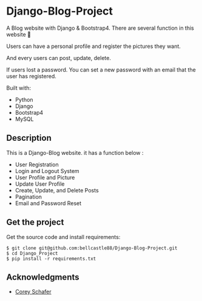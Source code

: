 # Django-Blog-Project
 
A Blog website with Django & Bootstrap4. There are several function in this website 🍕

Users can have a personal profile and register the pictures they want.

And every users can post, update, delete.  

If users lost a password. You can set a new password with an email that the user has registered.
 
Built with:

- Python  
- Django 
- Bootstrap4
- MySQL 

## Description

This is a Django-Blog website. it has a function below : 

- User Registration
- Login and Logout System
- User Profile and Picture 
- Update User Profile
- Create, Update, and Delete Posts
- Pagination
- Email and Password Reset

## Get the project

Get the source code and install requirements:

```
$ git clone git@github.com:bellcastle88/Django-Blog-Project.git
$ cd Django_Project
$ pip install -r requirements.txt
```

## Acknowledgments

* [Corey Schafer]( https://www.youtube.com/watch?v=UmljXZIypDc&list=PL-osiE80TeTtoQCKZ03TU5fNfx2UY6U4p )

 
